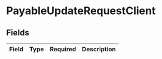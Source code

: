# PayableUpdateRequestClient


## Fields

| Field       | Type        | Required    | Description |
| ----------- | ----------- | ----------- | ----------- |